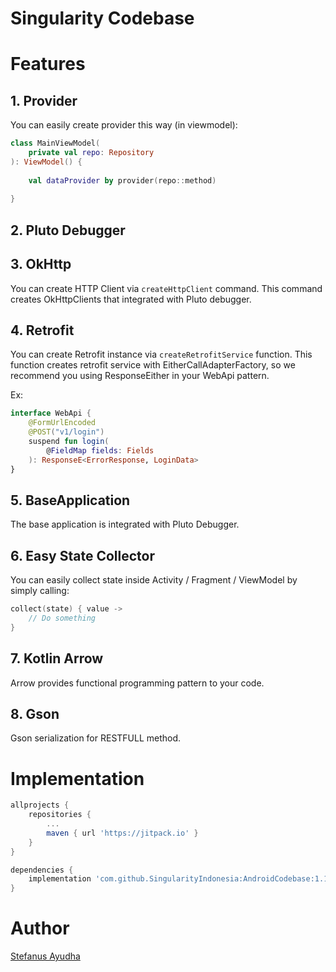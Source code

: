 # Singularity Codebase

# Features
## 1. Provider
You can easily create provider this way (in viewmodel):
```kotlin
class MainViewModel(
    private val repo: Repository
): ViewModel() {
    
    val dataProvider by provider(repo::method)
    
}
```

## 2. Pluto Debugger

## 3. OkHttp
You can create HTTP Client via `createHttpClient` command. This command creates OkHttpClients that integrated with Pluto debugger.

## 4. Retrofit
You can create Retrofit instance via `createRetrofitService` function. This function creates retrofit service with EitherCallAdapterFactory,
so we recommend you using ResponseEither in your WebApi pattern.

Ex:
```kotlin
interface WebApi {
    @FormUrlEncoded
    @POST("v1/login")
    suspend fun login(
        @FieldMap fields: Fields
    ): ResponseE<ErrorResponse, LoginData>
}
```

## 5. BaseApplication 
The base application is integrated with Pluto Debugger.

## 6. Easy State Collector 
You can easily collect state inside Activity / Fragment / ViewModel by simply calling:
```kotlin
collect(state) { value ->
    // Do something
}
```

## 7. Kotlin Arrow
Arrow provides functional programming pattern to your code.

## 8. Gson
Gson serialization for RESTFULL method.



# Implementation
```groovy
allprojects {
    repositories {
        ...
        maven { url 'https://jitpack.io' }
    }
}

dependencies {
    implementation 'com.github.SingularityIndonesia:AndroidCodebase:1.1.0'
}
```

# Author
[Stefanus Ayudha](https://github.com/stefanusayudha)
